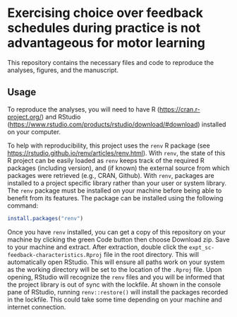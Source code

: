 # Exercising choice over feedback schedules during practice is not advantageous for motor learning

This repository contains the necessary files and code to reproduce the analyses, figures, and the manuscript. 

## Usage
To reproduce the analyses, you will need to have R (https://cran.r-project.org/) and RStudio (https://www.rstudio.com/products/rstudio/download/#download) installed on your computer.

To help with reproducibility, this project uses the `renv` R package (see https://rstudio.github.io/renv/articles/renv.html). With `renv`, the state of this R project can be easily loaded as `renv` keeps track of the required R packages (including version), and (if known) the external source from which packages were retrieved (e.g., CRAN, Github). With `renv`, packages are installed to a project specific library rather than your user or system library. The `renv` package must be installed on your machine before being able to benefit from its features. The package can be installed using the following command:

``` r
install.packages("renv")
```

Once you have `renv` installed, you can get a copy of this repository on your machine by clicking the green Code button then choose Download zip. Save to your machine and extract. After extraction, double click the `expt_sc-feedback-characteristics.Rproj` file in the root directory. This will automatically open RStudio. This will ensure all paths work on your system as the working directory will be set to the location of the `.Rproj` file. Upon opening, RStudio will recognize the `renv` files and you will be informed that the project library is out of sync with the lockfile. At shown in the console pane of RStudio, running `renv::restore()` will install the packages recorded in the lockfile. This could take some time depending on your machine and internet connection.
